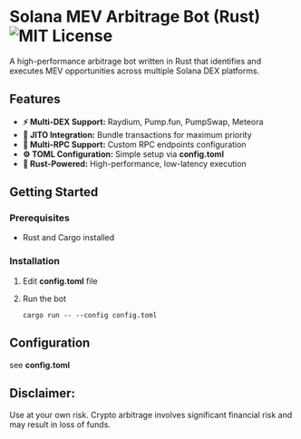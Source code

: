 # Solana MEV Arbitrage Bot (Rust) ![MIT License](https://svg-shields.com/badge/b3j/license-MIT-blue.svg)

A high-performance arbitrage bot written in Rust that identifies and executes MEV opportunities across multiple Solana DEX platforms.

## Features

- **⚡ Multi-DEX Support:** Raydium, Pump.fun, PumpSwap, Meteora
- **🚀 JITO Integration:** Bundle transactions for maximum priority
- **🔌 Multi-RPC Support:** Custom RPC endpoints configuration
- **⚙️ TOML Configuration:** Simple setup via **config.toml**
- **🦀 Rust-Powered:** High-performance, low-latency execution

## Getting Started

### Prerequisites

- Rust and Cargo installed

### Installation

1. Edit **config.toml** file

2. Run the bot
   ```
   cargo run -- --config config.toml
   ```

## Configuration

see **config.toml**

## Disclaimer:

Use at your own risk. Crypto arbitrage involves significant financial risk and may result in loss of funds.
